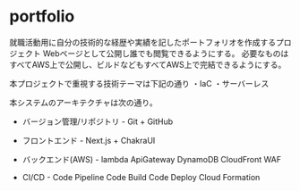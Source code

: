 # portfolio
就職活動用に自分の技術的な経歴や実績を記したポートフォリオを作成するプロジェクト
Webページとして公開し誰でも閲覧できるようにする。
必要なものはすべてAWS上で公開し、ビルドなどもすべてAWS上で完結できるようにする。

本プロジェクトで重視する技術テーマは下記の通り
・IaC
・サーバーレス

本システムのアーキテクチャは次の通り。
- バージョン管理/リポジトリ -
Git + GitHub

- フロントエンド -
Next.js + ChakraUI

- バックエンド(AWS) -
lambda
ApiGateway
DynamoDB
CloudFront
WAF

- CI/CD -
Code Pipeline
Code Build
Code Deploy
Cloud Formation